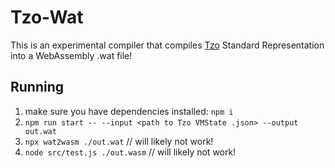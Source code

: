 # Tzo-Wat

This is an experimental compiler that compiles [Tzo](https://github.com/jorisvddonk/tzo) Standard Representation into a WebAssembly .wat file!

## Running

1. make sure you have dependencies installed: `npm i`
2. `npm run start -- --input <path to Tzo VMState .json> --output out.wat`
3. `npx wat2wasm ./out.wat` // will likely not work!
4. `node src/test.js ./out.wasm` // will likely not work!

